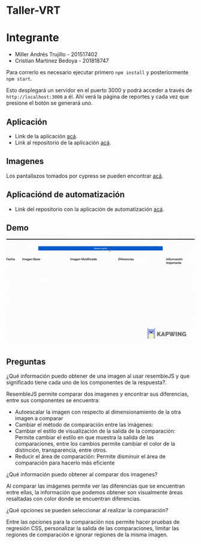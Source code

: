 # Taller-VRT

# Integrante

- Miller Andrés Trujillo - 201517402
- Cristian Martinez Bedoya - 201818747

Para correrlo es necesario ejecutar primero `npm install` y posteriormente `npm start`.

Esto desplegará un servidor en el puerto 3000 y podrá acceder a través de `http://localhost:3000` a él. Ahí verá la página de reportes y cada vez que presione el botón se generará uno.

## Aplicación

- Link de la aplicación [acá](https://cmartinezbjmu.github.io/miso-4208-vrt/palette.html).
- Link al repositorio de la aplicación [acá](https://github.com/cmartinezbjmu/miso-4208-vrt).

## Imagenes

Los pantallazos tomados por cypress se pueden encontrar [acá](https://github.com/matrujillo10/taller-vrt/tree/master/public/images).

## Aplicaciónd de automatización

- Link del repositorio con la aplicación de automatización [acá](https://github.com/matrujillo10/taller-vrt).

## Demo

![](t7.gif)

## Preguntas

¿Qué información puedo obtener de una imagen al usar resembleJS y que significado tiene cada uno de los componentes de la respuesta?.

ResembleJS permite comparar dos imagenes y encontrar sus diferencias, entre sus componentes se encuentra:

- Autoescalar la imagen con respecto al dimensionamiento de la otra imagen a comparar
- Cambiar el método de comparación entre las imágenes: 
- Cambiar el estilo de visualización de la salida de la comparación: Permite cambiar el estilo en que muestra la salida de las comparaciones, entre los cambios permite cambiar el color de la distinción, transparencia, entre otros.
- Reducir el área de comparación: Permite disminuir el área de comparación para hacerlo más eficiente

¿Qué información puedo obtener al comparar dos imagenes?

Al comparar las imágenes permite ver las diferencias que se encuentran entre ellas, la información que podemos obtener son visualmente áreas resaltadas con color donde se encuentran diferencias. 

¿Qué opciones se pueden seleccionar al realizar la comparación?

Entre las opciones para la comparación nos permite hacer pruebas de regresión CSS, personalizar la salida de las comparaciones, limitar las regiones de comparación e ignorar regiones de la misma imagen.
